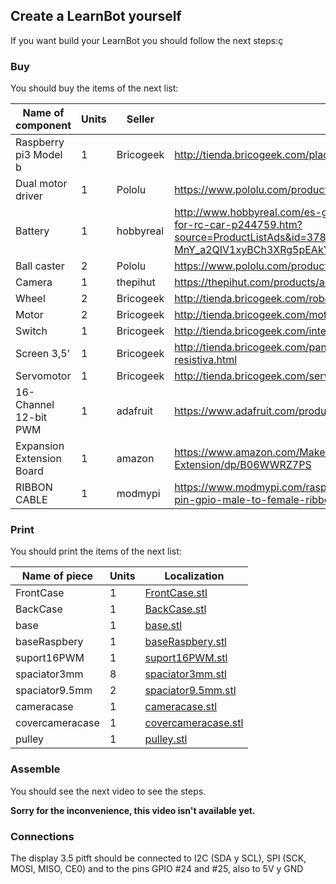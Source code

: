 ## Create a LearnBot yourself

If you want build your LearnBot you should follow the next steps:ç


### Buy 

You should buy the items of the next list:

| Name of component              |  Units   |  Seller     |  Link                  |
|--------------------------------|----------|-------------|------------------------|
| Raspberry pi3 Model b          |  1       | Bricogeek   | http://tienda.bricogeek.com/placas-raspberry-pi/811-raspberry-pi-3.html |
| Dual motor driver              |  1       | Pololu      | https://www.pololu.com/product/2753/specs |
| Battery                        |  1       | hobbyreal   | http://www.hobbyreal.com/es-gaoneng-gnb-7-4v-5000mah-2s-120c-lipo-battery-t-plug-for-rc-car-p244759.htm?source=ProductListAds&id=378221013048&currency=eur&country=ES&gclid=EAIaIQobChMIyZ-MnY_a2QIV1xyBCh3XRg5pEAkYCyABEgK7DvD_BwE        |
| Ball caster                    |  2       | Pololu      | https://www.pololu.com/product/953        |
| Camera                         |  1       | thepihut    | https://thepihut.com/products/adafruit-spy-camera-for-the-raspberry-pi       |
| Wheel                          |  2       | Bricogeek   | http://tienda.bricogeek.com/robotica/109-rueda-todo-terreno-42x19mm.html        |
| Motor                          |  2       | Bricogeek   | http://tienda.bricogeek.com/motores/114-motor-micro-metal-dc-con-reductora-30-1.html       |
| Switch                         |  1       | Bricogeek   | http://tienda.bricogeek.com/interruptores/200-interruptor-on-off-cuadrado.html       |
| Screen 3,5'                    |  1       | Bricogeek   | http://tienda.bricogeek.com/pantallas-raspberry-pi/766-pantalla-tft-35-pitft-plus-resistiva.html       |
| Servomotor                     |  1       | Bricogeek   | http://tienda.bricogeek.com/servomotores/968-micro-servo-miniatura-sg90.html       |
| 16-Channel 12-bit PWM          |  1       | adafruit    | https://www.adafruit.com/product/815       |
| Expansion Extension Board      |  1       | amazon      | https://www.amazon.com/Makerfocus-Raspberry-Model-Expansion-Extension/dp/B06WWRZ7PS       |
| RIBBON CABLE                   |  1       | modmypi     | https://www.modmypi.com/raspberry-pi/gpio-and-breadboarding/40-pin-ribbon-cables/40-pin-gpio-male-to-female-ribbon-cable-150mm-(gertboard)

### Print

You should print the items of the next list:

| Name of piece      |  Units   |  Localization  |
|--------------------|----------|----------------|
| FrontCase          |    1     |  [FrontCase.stl](learnbot/tree/desings/desingsForEdit/tree/desings/desingsForEdit/Learnbot2.1/STL/FrontCase.stl)  |
| BackCase           |    1     |  [BackCase.stl](learnbot/tree/desings/desingsForEdit/Learnbot2.1/STL/BackCase.stl)  |
| base               |    1     |  [base.stl](learnbot/tree/desings/desingsForEdit/Learnbot2.1/STL/base.stl)  |
| baseRaspbery       |    1     |  [baseRaspbery.stl](learnbot/tree/desings/desingsForEdit/Learnbot2.1/STL/baseRaspbery.stl)  |
| suport16PWM        |    1     |  [suport16PWM.stl](learnbot/tree/desings/desingsForEdit/Learnbot2.1/STL/suport16PWM.stl)  |
| spaciator3mm       |    8     |  [spaciator3mm.stl](learnbot/tree/desings/desingsForEdit/Learnbot2.1/STL/spaciator3mm.stl)  |
| spaciator9.5mm     |    2     |  [spaciator9.5mm.stl](learnbot/tree/desings/desingsForEdit/Learnbot2.1/STL/spaciator9.5mm.stl)  |
| cameracase         |    1     |  [cameracase.stl](learnbot/tree/desings/desingsForEdit/Learnbot2.1/STL/cameracase.stl)  |
| covercameracase    |    1     |  [covercameracase.stl](learnbot/tree/desings/desingsForEdit/Learnbot2.1/STL/covercameracase.stl)  |
| pulley             |    1     |  [pulley.stl](learnbot/tree/desings/desingsForEdit/Learnbot2.1/STL/pulley.stl)  |


### Assemble

You should see the next video to see the steps.

__Sorry for the inconvenience, this video isn't available yet.__


### Connections

The display 3.5 pitft should be connected to I2C (SDA y SCL), SPI (SCK, MOSI, MISO, CE0) and to the pins GPIO #24 and #25, also to 5V y GND